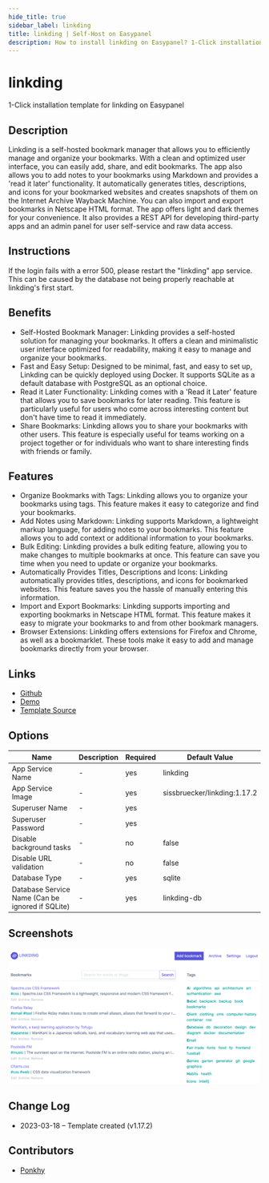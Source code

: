 ```yaml
---
hide_title: true
sidebar_label: linkding
title: linkding | Self-Host on Easypanel
description: How to install linkding on Easypanel? 1-Click installation template for linkding on Easypanel
---
```


<!-- generated -->

# linkding

1-Click installation template for linkding on Easypanel

## Description

Linkding is a self-hosted bookmark manager that allows you to efficiently manage and organize your bookmarks. With a clean and optimized user interface, you can easily add, share, and edit bookmarks. The app also allows you to add notes to your bookmarks using Markdown and provides a &#39;read it later&#39; functionality. It automatically generates titles, descriptions, and icons for your bookmarked websites and creates snapshots of them on the Internet Archive Wayback Machine. You can also import and export bookmarks in Netscape HTML format. The app offers light and dark themes for your convenience. It also provides a REST API for developing third-party apps and an admin panel for user self-service and raw data access.

## Instructions

If the login fails with a error 500, please restart the &quot;linkding&quot; app service. This can be caused by the database not being properly reachable at linkding&#39;s first start.

## Benefits

- Self-Hosted Bookmark Manager: Linkding provides a self-hosted solution for managing your bookmarks. It offers a clean and minimalistic user interface optimized for readability, making it easy to manage and organize your bookmarks.
- Fast and Easy Setup: Designed to be minimal, fast, and easy to set up, Linkding can be quickly deployed using Docker. It supports SQLite as a default database with PostgreSQL as an optional choice.
- Read it Later Functionality: Linkding comes with a 'Read it Later' feature that allows you to save bookmarks for later reading. This feature is particularly useful for users who come across interesting content but don't have time to read it immediately.
- Share Bookmarks: Linkding allows you to share your bookmarks with other users. This feature is especially useful for teams working on a project together or for individuals who want to share interesting finds with friends or family.

## Features

- Organize Bookmarks with Tags: Linkding allows you to organize your bookmarks using tags. This feature makes it easy to categorize and find your bookmarks.
- Add Notes using Markdown: Linkding supports Markdown, a lightweight markup language, for adding notes to your bookmarks. This feature allows you to add context or additional information to your bookmarks.
- Bulk Editing: Linkding provides a bulk editing feature, allowing you to make changes to multiple bookmarks at once. This feature can save you time when you need to update or organize your bookmarks.
- Automatically Provides Titles, Descriptions and Icons: Linkding automatically provides titles, descriptions, and icons for bookmarked websites. This feature saves you the hassle of manually entering this information.
- Import and Export Bookmarks: Linkding supports importing and exporting bookmarks in Netscape HTML format. This feature makes it easy to migrate your bookmarks to and from other bookmark managers.
- Browser Extensions: Linkding offers extensions for Firefox and Chrome, as well as a bookmarklet. These tools make it easy to add and manage bookmarks directly from your browser.

## Links

- [Github](https://github.com/sissbruecker/linkding)
- [Demo](https://demo.linkding.link/)
- [Template Source](https://github.com/easypanel-io/templates/tree/main/templates/linkding)

## Options

Name | Description | Required | Default Value
-|-|-|-
App Service Name | - | yes | linkding
App Service Image | - | yes | sissbruecker/linkding:1.17.2
Superuser Name | - | yes | 
Superuser Password | - | yes | 
Disable background tasks | - | no | false
Disable URL validation | - | no | false
Database Type | - | yes | sqlite
Database Service Name (Can be ignored if SQLite) | - | yes | linkding-db

## Screenshots

![linkding Screenshot](./assets/screenshot.png)

## Change Log

- 2023-03-18 – Template created (v1.17.2)

## Contributors

- [Ponkhy](https://github.com/Ponkhy)
